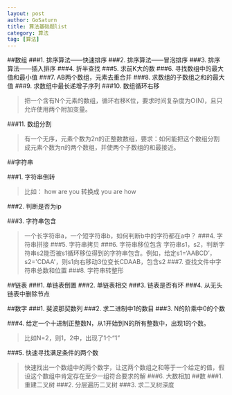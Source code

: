 ```yaml
---
layout: post
author: GoSaturn
title: 算法基础题list
category: 算法
tag: [算法]
---
```


##数组
###1. 排序算法——快速排序
###2. 排序算法——冒泡排序
###3. 排序算法——插入排序
###4. 折半查找
###5. 求前K大的数
###6. 寻找数组中的最大值和最小值
###7. AB两个数组，元素去重合并
###8. 求数组的子数组之和的最大值
###9. 求数组中最长递增子序列
###10. 数组循环右移
>把一个含有N个元素的数组，循环右移K位，要求时间复杂度为O(N)，且只允许使用两个附加变量。

###11. 数组分割
>有一个无序，元素个数为2n的正整数数组，要求：如何能把这个数组分割成元素个数为n的两个数组，并使两个子数组的和最接近。

##字符串

###1. 字符串倒转
>比如： how are you 转换成 you are how

###2. 判断是否为ip

###3. 字符串包含
>一个长字符串a，一个短字符串b，如何判断b中的字符都在a中？
###4. 字符串拼接
###5. 字符串拷贝
###6. 字符串移位包含
>字符串s1，s2，判断字符串s2能否被s1循环移位得到的字符串包含。例如，给定s1=‘AABCD’，s2='CDAA'，则s1向右移动3位变长CDAAB，包含s2
###7. 查找文件中字符串总数和位置
###8. 字符串转整形

##链表
###1. 单链表倒置
###2. 单链表相交
###3. 链表是否有环
###4. 从无头链表中删除节点

##数字
###1. 斐波那契数列
###2. 求二进制中1的数目
###3.  N的阶乘中0的个数

###4. 给定一个十进制正整数N，从1开始到N的所有整数中，出现1的个数。
>比如N=2，则1，2中，出现了1个“1”

###5. 快速寻找满足条件的两个数
>快速找出一个数组中的两个数字，让这两个数组之和等于一个给定的值，假设这个数组中肯定存在至少一组符合要求的解
###6. 大数相加
##数
###1. 重建二叉树
###2. 分层遍历二叉树
###3. 求二叉树深度
